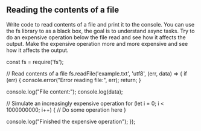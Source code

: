 ## Reading the contents of a file

Write code to read contents of a file and print it to the console.
You can use the fs library to as a black box, the goal is to understand async tasks.
Try to do an expensive operation below the file read and see how it affects the output.
Make the expensive operation more and more expensive and see how it affects the output.

const fs = require('fs');

// Read contents of a file
fs.readFile('example.txt', 'utf8', (err, data) => {
if (err) {
console.error("Error reading file:", err);
return;
}

console.log("File content:");
console.log(data);

// Simulate an increasingly expensive operation
for (let i = 0; i < 1000000000; i++) {
// Do some operation here
}

console.log("Finished the expensive operation");
});
